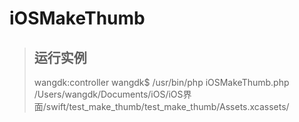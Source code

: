 # iOSMakeThumb
> ## 运行实例
> wangdk:controller wangdk$ /usr/bin/php iOSMakeThumb.php  /Users/wangdk/Documents/iOS/iOS界面/swift/test_make_thumb/test_make_thumb/Assets.xcassets/
